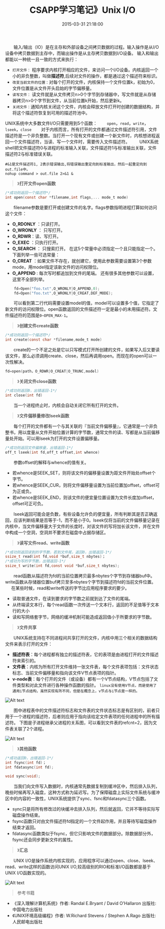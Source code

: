 ﻿---
layout: post
title:  CSAPP学习笔记》Unix I/O
date:  	2015-03-31 21:18:00  
categories: 操作系统
---
&#160; &#160; &#160; &#160;输入/输出（IO）是在主存和外部设备之间拷贝数据的过程。输入操作是从I/O设备中拷贝数据到主存中，而输出操作是从主存拷贝数据到I/O设备。
输入和输出都能以一种统一且一致的方式来执行：
- `打开文件：` 程序要求内核打开相应的文件，来访问一个I/O设备。内核返回一个小的非负整数，叫做**描述符**,后续对文件的操作，都是通过这个描述符来标识。
- `改变当前文件的位置：`对每个打开的文件，内核保持一个文件位置k，初始为0，文件位置是从文件开头启始的字节偏移量。
- `读写文件：` 读文件就是从文件拷贝n>0个字节到存储器中，写文件就是从存储器拷贝n>0个字节到文件，从当前位置k开始，然后更新k。
- `关闭文件：`通知内核关闭这个文件，内核会释放文件打开时创建的数据结构，并将这个描述符恢复到可用的描述符池中。

UNIX系统中大多数文件I/O只需要用到5个函数：
&#160; &#160; &#160; &#160;`open`，`read`，`write`，`lseek`，`close`
&#160; &#160; &#160; &#160;对于内核而言，所有打开的文件都通过文件描述符引用，文件描述符是一个非负整数。当打开一个现有文件或创建一个新文件时，内核想进程返回一个文件描述符，当读、写一个文件时，需要传入文件描述符。
&#160; &#160; &#160; &#160;UNIX系统shell把文件描述符0与进程的标准输入关联，文件描述符1与标准输出关联，文件描述符2与标准错误关联。

```shell
#&1是文件描述符1, 2表示错误输出,将错误输出重定向到标准输出，然后一起重定向到out.file中。
nohup command > out.file 2>&1 &
```
> 》**打开文件open函数**
```c
/*成功则返回一个描述符*/
int open(const char *filename,int flags,... mode_t mode)
```
&#160; &#160; &#160; &#160;filename参数是要打开或创建文件的名字。flags参数指明进程打算如何访问这个文件：
- **O_RDONLY** ：只读打开。
- **O_WRONLY** ： 只写打开。
- **O_RDWR**：读、写打开。
- **O_EXEC** ：只执行打开。
- **O_SEARCH** ： 只搜索打开。
在这5个常量中必须指定一个且只能指定一个。下面列举一些可选常量：
- **O_CREAT** ：如果文件不存在，就创建它，使用此参数需要设置第3个参数mode，用model指定该新文件的访问权限位。
- **O_APPEND** :  每次写时都追加到文件的尾端。
还有很多其他参数可以设置，这里不全部列举。
```c
	fd=Open("foo.txt",O_WRONLY|O_APPEND,0);
	fd=Open("foo.txt",O_WRONLY|O_CREAT,DEF_MODE);
```
&#160; &#160; &#160; &#160;可以看到第二行代码需要设置model的值，model可以设置多个值，它指定了新文件的访问权限位。open函数返回的文件描述符一定是最小的未用描述符。文件描述符的范围是`0~OPEN_MAX-1`。
> 》**创建文件create函数**

```c
/*成功则返回一个描述符*/
int create(const char *filename,mode_t mode)
```
&#160; &#160; &#160; &#160;create的一个不足之处是它以只写模式打开所创建的文件，如果写入后又要读该文件，那么必须调用create、close，然后再调用open。而现在的open可以一次性解决。
```c
fd=open(path，O_RDWR|O_CREAT|O_TRUNC,model)
```

> 》**关闭文件close函数**

```c
/*成功则返回0，出错返回-1*/
int close(int fd)
```
&#160; &#160; &#160; &#160;当一个进程终止时，内核会自动关闭它所有打开的文件。

> 》**文件偏移量修改lseek函数**

&#160; &#160; &#160; &#160;每个打开的文件都有一个与其关联的『当前文件偏移量』，它通常是一个非负整书，用以度量从文件开始位置计算的字节数，通常文件的读、写都是从当前偏移量处开始。可以用lseek为打开的文件设置偏移量。
```c
/*成功则返回文件偏移量，出错返回-1*/
off_t lseek(int fd,off_t offset,int whence)
```
&#160; &#160; &#160; &#160;参数offset的解释与whence的值有关。
- 若whence是SEEK_SET，则将该文件的偏移量设置为距文件开始处offset个字节。
- 若whence是SEEK_CUR，则将文件偏移量设置为当前位置加offset，offset可为正或负。
- 若whence是SEEK_END，则该文件的便宜量位置设置为文件长度加offset，offset可正可负。

&#160; &#160; &#160; &#160;lseek返回可能会是负数，有些设备允许负的便宜量，所有判断其是否正确返回，应该判断结果是否等于-1，而不是小于0。lseek仅将当前的文件偏移量记录在内核中，当文件偏移量大于文件的长度时，对该文件的写将加长该文件，并在文件中构成一个空洞，空洞并不要求在磁盘中占据存储区。

> 》**读写文件read、write函数**

```c
/*成功则返回读到的字节数，若到文件尾，返回0，出错返回-1*/
ssize_t read(int fd,void *buf,size_t nbytes)；
/*成功为写的字节数，出错返回-1*/
ssize_t write(int fd,const void *buf,size_t nbytes);
```
&#160; &#160; &#160; &#160;read函数从描述符为fd的当前位置拷贝最多nbytes个字节到存储器buf中。write函数从存储器位置buf拷贝至多nbytes个字节到描述符fd的当前文件位置。
&#160; &#160; &#160; &#160;在某些时候，read和write传送的字节比应用程序要求的要少。
- 读取普通文件，在读到要求的字节数之前就到达了文件的尾端。
- 从终端读文本行，每个read函数一次传送一个文本行，返回的不足值等于文本行的大小
- 读和写网络套字节，网络的缓冲机制可能造成返回值小于所要求的字节数。

> 》**文件共享**

&#160; &#160; &#160; &#160;UNIX系统支持在不同进程间共享打开的文件，内核中用三个相关的数据结构文件来表示打开的文件：
- **描述符表**：每个进程都有独立的描述符表，它的表项是由进程打开的文件描述符来索引的。
- **文件表**：内核为所有打开文件维持一张文件表，每个文件表项包括：文件状态标志、当前文件偏移量和指向该文件V节点表项的指针。
- **v-node表**：每个打开的文件（或设备）都有一个V节点结构，V节点包括了文件类型和对此文件进行各种操作函数的指针。
`linux没有使用V节点，而是使用了通用i节点结构，虽然实现有所不同，但是在概念上，v节点与i节点是一样的。`

![Alt text](/images/20150331-1.png)

&#160; &#160; &#160; &#160;图中进程表中的文件描述符标志和文件表的文件状态标志是有区别的，前者只用于一个进程的描述符，后者则应用于指向该给定文件表项的任何进程中的所有描述符。
下图是子进程继承父进程的关系图，可以看到文件表的refcnt=2，因为文件表关联了2个进程。

![Alt text](/images/20150331-2.png)

> 》**其他函数**

```c
/*成功返回0，出错返回-1*/
int fsync(int fd)；
int fdatasync(int fd);

void sync(void);
```
&#160; &#160; &#160; &#160;当我们向文件写入数据时，内核通常先数据复制到缓冲区中，然后排入队列，晚些时候再写入磁盘，这种方式称为延迟写。为了保障磁盘上实际文件系统与缓冲区中的内容的一致性，UNIX系统提供了sync、fsnc和fdatasync三个函数。
- sync只是将所有修改过的块缓冲去排入队列，然后就返回，它并不等待实际写磁盘操作结束。
- fsync函数只对由文件描述符fd指定的一个文件起作用，并且等待写磁盘操作结束才返回。
- fdatasync函数类似于fsync，但它只影响文件的数据部分。除数据部分外，fsync还会同步更新文件的属性。

> 》**汇总**

&#160; &#160; &#160; &#160;UNIX I/O是操作系统内核实现的，应用程序可以通过open、close、lseek、read、write这样的函数访问UNIX I/O,较高级别的RIO和标准I/O函数都是基于UNIX I/O函数实现的。

![Alt text](/images/20150331-3.png)

> 参考书籍

- 《深入理解计算机系统》作者: Randal E.Bryant / David O'Hallaron 出版社: 中国电力出版社
- 《UNIX环境高级编程》作者: W.Richard Stevens / Stephen A.Rago 出版社: 人民邮电出版社
